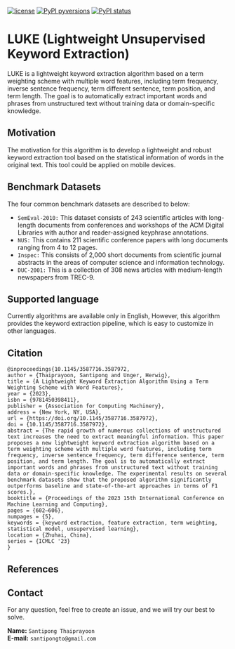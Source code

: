 [![license](https://img.shields.io/badge/License-MIT-brightgreen.svg)](https://github.com/santipongth/luke/blob/master/LICENSE)
[![PyPI pyversions](https://img.shields.io/pypi/pyversions/kex.svg)](https://github.com/santipongth/luke/)
[![PyPI status](https://img.shields.io/pypi/status/kex.svg)](https://github.com/santipongth/luke/)

# LUKE (Lightweight Unsupervised Keyword Extraction)
LUKE is a lightweight keyword extraction algorithm based on a term weighting scheme with multiple word features, including term frequency, inverse sentence frequency, term different sentence, term position, and term length. The goal is to automatically extract important words and phrases from unstructured text without training data or domain-specific knowledge.

## Motivation

The motivation for this algorithm is to develop a lightweight and robust keyword extraction tool based on the statistical information of words in the original text. This tool could be applied on mobile devices.

## Benchmark Datasets
The four common benchmark datasets are described to below:
- `SemEval-2010:` This dataset consists of 243 scientific articles with long-length documents from conferences and workshops of the ACM Digital Libraries with author and reader-assigned keyphrase annotations. 
- `NUS:` This contains 211 scientific conference papers with long documents ranging from 4 to 12 pages.
- `Inspec:` This consists of 2,000 short documents from scientific journal abstracts in the areas of computer science and information technology.
- `DUC-2001:` This is a collection of 308 news articles with medium-length newspapers from TREC-9.

## Supported language
Currently algorithms are available only in English, However, this algorithm provides the keyword extraction pipeline, which is easy to customize in other languages.

## Citation
```
@inproceedings{10.1145/3587716.3587972,
author = {Thaiprayoon, Santipong and Unger, Herwig},
title = {A Lightweight Keyword Extraction Algorithm Using a Term Weighting Scheme with Word Features},
year = {2023},
isbn = {9781450398411},
publisher = {Association for Computing Machinery},
address = {New York, NY, USA},
url = {https://doi.org/10.1145/3587716.3587972},
doi = {10.1145/3587716.3587972},
abstract = {The rapid growth of numerous collections of unstructured text increases the need to extract meaningful information. This paper proposes a new lightweight keyword extraction algorithm based on a term weighting scheme with multiple word features, including term frequency, inverse sentence frequency, term difference sentence, term position, and term length. The goal is to automatically extract important words and phrases from unstructured text without training data or domain-specific knowledge. The experimental results on several benchmark datasets show that the proposed algorithm significantly outperforms baseline and state-of-the-art approaches in terms of F1 scores.},
booktitle = {Proceedings of the 2023 15th International Conference on Machine Learning and Computing},
pages = {602–606},
numpages = {5},
keywords = {keyword extraction, feature extraction, term weighting, statistical model, unsupervised learning},
location = {Zhuhai, China},
series = {ICMLC '23}
}
```

## References
<!---
You can find several resources that were used for the creation of keywords

**Papers**:

* Sharma, P., & Li, Y. (2019). [Self-Supervised Contextual Keyword and Keyphrase Retrieval with Self-Labelling.](https://www.preprints.org/manuscript/201908.0073/download/final_file)

<b>In-depth journal paper at Information Sciences Journal</b>

Campos, R., Mangaravite, V., Pasquali, A., Jatowt, A., Jorge, A., Nunes, C. and Jatowt, A. (2020). YAKE! Keyword Extraction from Single Documents using Multiple Local Features. In Information Sciences Journal. Elsevier, Vol 509, pp 257-289. [pdf](https://doi.org/10.1016/j.ins.2019.09.013)
--->

## Contact

For any question, feel free to create an issue, and we will try our best to solve.

**Name:** `Santipong Thaiprayoon` \
**E-mail:** `santipongto@gmail.com`
